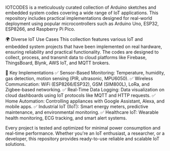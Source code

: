 IOTCODES is a meticulously curated collection of Arduino sketches and embedded system codes covering a wide range of IoT applications. This repository includes practical implementations designed for real-world deployment using popular microcontrollers such as Arduino Uno, ESP32, ESP8266, and Raspberry Pi Pico.

🌍 Diverse IoT Use Cases
This collection features various IoT and embedded system projects that have been implemented on real hardware, ensuring reliability and practical functionality. The codes are designed to collect, process, and transmit data to cloud platforms like Firebase, ThingsBoard, Blynk, AWS IoT, and MQTT brokers.

🚀 Key Implementations
✅ Sensor-Based Monitoring: Temperature, humidity, gas detection, motion sensing (PIR, ultrasonic, MPU6050).
✅ Wireless Communication: WiFi (ESP8266/ESP32), GSM (SIM800L), LoRa, and Zigbee-based networking.
✅ Real-Time Data Logging: Data visualization on cloud dashboards using IoT protocols like MQTT and HTTP requests.
✅ Home Automation: Controlling appliances with Google Assistant, Alexa, and mobile apps.
✅ Industrial IoT (IIoT): Smart energy meters, predictive maintenance, and environmental monitoring.
✅ Healthcare IoT: Wearable health monitoring, ECG tracking, and smart alert systems.

Every project is tested and optimized for minimal power consumption and real-time performance. Whether you're an IoT enthusiast, a researcher, or a developer, this repository provides ready-to-use reliable and scalable IoT solutions.
